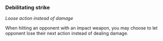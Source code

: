 
### Debilitating strike

_Loose action instead of damage_

When hitting an opponent with an impact weapon, you may choose to let opponent lose their next action instead of dealing damage.
